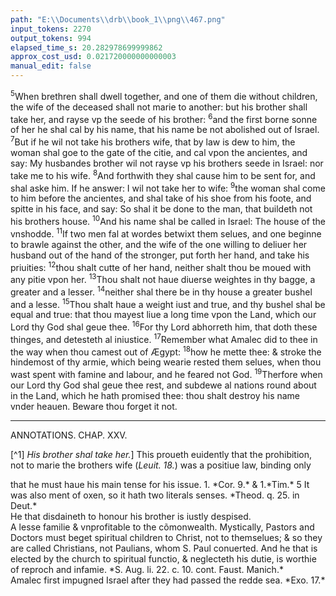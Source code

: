 ```yaml
---
path: "E:\\Documents\\drb\\book_1\\png\\467.png"
input_tokens: 2270
output_tokens: 994
elapsed_time_s: 20.282978699999862
approx_cost_usd: 0.021720000000000003
manual_edit: false
---
```

<sup>5</sup>When brethren shall dwell together, and one of them die without children, the wife of the deceased shall not marie to another: but his brother shall take her, and rayse vp the seede of his brother: <sup>6</sup>and the first borne sonne of her he shal cal by his name, that his name be not abolished out of Israel. <sup>7</sup>But if he wil not take his brothers wife, that by law is dew to him, the woman shal goe to the gate of the citie, and cal vpon the ancientes, and say: My husbandes brother wil not rayse vp his brothers seede in Israel: nor take me to his wife. <sup>8</sup>And forthwith they shal cause him to be sent for, and shal aske him. If he answer: I wil not take her to wife: <sup>9</sup>the woman shal come to him before the ancientes, and shal take of his shoe from his foote, and spitte in his face, and say: So shal it be done to the man, that buildeth not his brothers house. <sup>10</sup>And his name shal be called in Israel: The house of the vnshodde. <sup>11</sup>If two men fal at wordes betwixt them selues, and one beginne to brawle against the other, and the wife of the one willing to deliuer her husband out of the hand of the stronger, put forth her hand, and take his priuities: <sup>12</sup>thou shalt cutte of her hand, neither shalt thou be moued with any pitie vpon her. <sup>13</sup>Thou shalt not haue diuerse weightes in thy bagge, a greater and a lesser. <sup>14</sup>neither shal there be in thy house a greater bushel and a lesse. <sup>15</sup>Thou shalt haue a weight iust and true, and thy bushel shal be equal and true: that thou mayest liue a long time vpon the Land, which our Lord thy God shal geue thee. <sup>16</sup>For thy Lord abhorreth him, that doth these thinges, and detesteth al iniustice. <sup>17</sup>Remember what Amalec did to thee in the way when thou camest out of Ægypt: <sup>18</sup>how he mette thee: & stroke the hindemost of thy armie, which being wearie rested them selues, when thou wast spent with famine and labour, and he feared not God. <sup>19</sup>Therfore when our Lord thy God shal geue thee rest, and subdewe al nations round about in the Land, which he hath promised thee: thou shalt destroy his name vnder heauen. Beware thou forget it not.

<hr>

ANNOTATIONS.
CHAP. XXV.

[^1] *His brother shal take her.*] This proueth euidently that the prohibition, not to marie the brothers wife (*Leuit. 18.*) was a positiue law, binding only

<aside>that he must haue his main tense for his issue. 1. *Cor. 9.* & 1.*Tim.* 5 It was also ment of oxen, so it hath two literals senses. *Theod. q. 25. in Deut.*</aside>

<aside>He that disdaineth to honour his brother is iustly despised.</aside>

<aside>A lesse familie & vnprofitable to the cõmonwealth. Mystically, Pastors and Doctors must beget spiritual children to Christ, not to themselues; & so they are called Christians, not Paulians, whom S. Paul conuerted. And he that is elected by the church to spiritual functio, & neglecteth his dutie, is worthie of reproch and infamie. *S. Aug. li. 22. c. 10. cont. Faust. Manich.*</aside>

<aside>Amalec first impugned Israel after they had passed the redde sea. *Exo. 17.*</aside>
